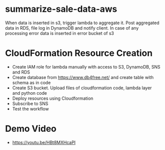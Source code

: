 # summarize-sale-data-aws
When data is inserted in s3, trigger lambda to aggregate it. Post aggregated data in RDS, file log in DynamoDB and notify client. In case of any processing error data is inserted in error bucket of s3

# CloudFormation Resource Creation
* Create IAM role for lambda manually with access to S3, DynamoDB, SNS and RDS
* Create database from https://www.db4free.net/ and create table with schema as in code
* Create S3 bucket. Upload files of cloudformation code, lambda layer and python code
* Deploy resources using Cloudformation
* Subscribe to SNS
* Test the workflow

# Demo Video
* https://youtu.be/HBt8MXHcaPI

